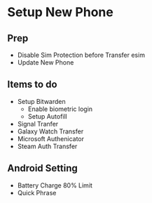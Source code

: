# Setup New Phone

## Prep
- Disable Sim Protection before Transfer esim
- Update New Phone

## Items to do
- Setup Bitwarden
  - Enable biometric login
  - Setup Autofill
- Signal Tranfer
- Galaxy Watch Transfer
- Microsoft Authenicator
- Steam Auth Transfer

## Android Setting
- Battery Charge 80% Limit
- Quick Phrase